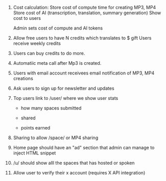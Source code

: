 


1. Cost calculation:
   Store cost of compute time for creating MP3, MP4
   Store cost of AI (transcription, translation, summary generation)
   Show cost to users

   Admin sets cost of compute and AI tokens


2. Allow free users to have N credits which translates to $ gift
   Users receive weekly credits


3. Users can buy credits to do more.


4. Automatiic meta call after Mp3 is created.

5. Users with email account receivees email notification of MP3, MP4 creations

6. Ask users to sign up for newsletter and updates

7. Top users link to /user/<username> where we show user stats

	- how many spaces submitted

	- shared

	- points earned

8. Sharing to allow /space/<spaceid> or MP4 sharing


9. Home page should have an "ad" section that admin can manage to inject HTML snippet

10. /u/<xusername> should show alll the spaces that <xusername> has hosted or spoken

11. Allow user to verify their x account (requires X API integration)

	
